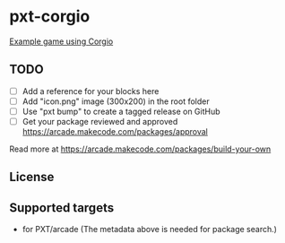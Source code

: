 # pxt-corgio

[Example game using Corgio](https://makecode.com/_JvACaC3ed2oH)

## TODO

- [ ] Add a reference for your blocks here
- [ ] Add "icon.png" image (300x200) in the root folder
- [ ] Use "pxt bump" to create a tagged release on GitHub
- [ ] Get your package reviewed and approved https://arcade.makecode.com/packages/approval

Read more at https://arcade.makecode.com/packages/build-your-own

## License



## Supported targets

* for PXT/arcade
(The metadata above is needed for package search.)
